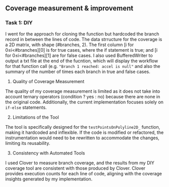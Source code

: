 ## Coverage measurement & improvement

### Task 1: DIY

I went for the approach for cloning the function but hardcoded the branch record in between the lines of code. The data strructure for the coverage is a 2D matrix, with shape (#branches, 2). The first column [i for 0≤i<#branches][0] is for true cases, where the if statement is true; and [i for 0≤i<#branches][1] are for false cases. I also used BufferedWriter to output a txt file at the end of the fucntion, which will display the workflow for that function call (e.g. `"Branch 1 reached: accel is null"` and also the summary of the number of times each branch in true and false cases.

1. Quality of Coverage Measurement

The quality of my coverage measurement is limited as it does not take into account ternary operators (condition ? yes : no) because there are none in the original code. Additionally, the current implementation focuses solely on `if-else` statements.

2. Limitations of the Tool

The tool is specifically designed for the `testPointsOnPolyline2D_` function, making it hardcoded and inflexible. If the code is modified or refactored, the instrumentation would need to be rewritten to accommodate the changes, limiting its reusability.

3. Consistency with Automated Tools

I used Clover to measure branch coverage, and the results from my DIY coverage tool are consistent with those produced by Clover. Clover provides execution counts for each line of code, aligning with the coverage insights generated by my implementation.